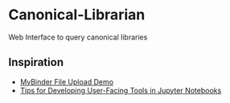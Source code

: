 # Canonical-Librarian


Web Interface to query canonical libraries


## Inspiration
- [MyBinder File Upload Demo](url)
- [Tips for Developing User-Facing Tools in Jupyter Notebooks](https://www.zymergen.com/blog/technology/tips-for-developing-user-facing-tools-in-jupyter-notebooks/)
